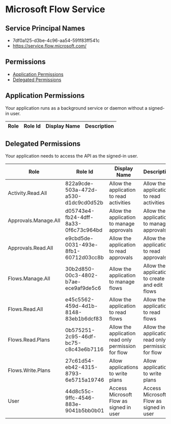 # Microsoft Flow Service
## Service Principal Names
- 7df0a125-d3be-4c96-aa54-591f83ff541c
- https://service.flow.microsoft.com/

 ## Permissions
- [Application Permissions](#application-permissions)
- [Delegated Permissions](#delegated-permissions)

## Application Permissions
Your application runs as a background service or daemon without a signed-in user.

| Role | Role Id | Display Name | Description |
|---|---|---|---|

## Delegated Permissions
Your application needs to access the API as the signed-in user. 

| Role | Role Id | Display Name | Description |
|---|---|---|---|
| Activity.Read.All | 822a9cde-503a-472d-a530-d1dc9cd0d52b | Allow the application to read activities | Allow the application to read activities |
| Approvals.Manage.All | d05743e4-fb24-4dff-8a33-0f6c73c964bd | Allow the application to manage approvals | Allow the application to manage approvals |
| Approvals.Read.All | e9cbd5de-0031-493e-8fb1-60712d03cc8b | Allow the application to read approvals | Allow the application to read approvals |
| Flows.Manage.All | 30b2d850-00c3-4802-b7ae-ece9af9de5c6 | Allow the application to manage flows | Allow the application to create and edit flows |
| Flows.Read.All | e45c5562-459d-4d1b-8148-83eb1b6dcf83 | Allow the application to read flows | Allow the application to read flows |
| Flows.Read.Plans | 0b575251-2c95-46df-bc75-c8c43e6b7116 | Allow the application read only permission for flow | Allow the application read only permission for flow |
| Flows.Write.Plans | 27c61d54-eb42-4315-8793-6e5715a19746 | Allow applications to write plans | Allow applications to write plans |
| User | 44d8c55c-9ffc-4546-883e-9041b5bb0b01 | Access Microsoft Flow as signed in user | Access Microsoft Flow as signed in user |

